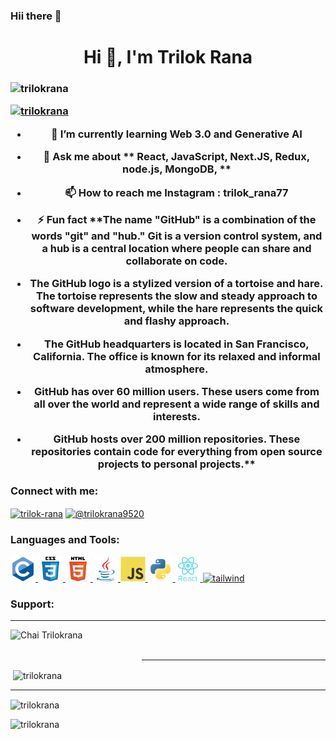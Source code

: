 ### Hii there 👋

<h1 align="center">Hi 👋, I'm Trilok Rana</h1>
<h3 align="center"Experienced Software Developer with expertise in React, Next.Js, HTML5, CSS3, JavaScript, Typescript, Tailwind CSS, PHP, Laravel, MYSQL, Redux, Material UI, Shadcn UI, Bootstrap, Hyper UI, CHAKRA UI </h3>

<p align="left"> <img src="https://komarev.com/ghpvc/?username=trilokrana&label=Profile%20views&color=0e75b6&style=flat" alt="trilokrana" /> </p>

<p align="left"> <a href="https://github.com/ryo-ma/github-profile-trophy"><img src="https://github-profile-trophy.vercel.app/?username=trilokrana" alt="trilokrana" /></a> </p>

- 🌱 I’m currently learning **Web 3.0 and Generative AI**

- 💬 Ask me about ** React, JavaScript,  Next.JS, Redux, node.js, MongoDB, **

- 📫 How to reach me **Instagram : trilok_rana77**

- ⚡ Fun fact **The name "GitHub" is a combination of the words "git" and "hub." Git is a version control system, and a hub is a central location where people can share and collaborate on code.
- The GitHub logo is a stylized version of a tortoise and hare. The tortoise represents the slow and steady approach to software development, while the hare represents the quick and flashy approach.
- The GitHub headquarters is located in San Francisco, California. The office is known for its relaxed and informal atmosphere.
- GitHub has over 60 million users. These users come from all over the world and represent a wide range of skills and interests.
- GitHub hosts over 200 million repositories. These repositories contain code for everything from open source projects to personal projects.**

<h3 align="left">Connect with me:</h3>
<p align="left">
<a href="https://linkedin.com/in/trilok-rana" target="blank"><img align="center" src="https://raw.githubusercontent.com/rahuldkjain/github-profile-readme-generator/master/src/images/icons/Social/linked-in-alt.svg" alt="trilok-rana" height="30" width="40" /></a>
<a href="https://www.hackerrank.com/@trilokrana9520" target="blank"><img align="center" src="https://raw.githubusercontent.com/rahuldkjain/github-profile-readme-generator/master/src/images/icons/Social/hackerrank.svg" alt="@trilokrana9520" height="30" width="40" /></a>
</p>

<h3 align="left">Languages and Tools:</h3>
<p align="left"> <a href="https://www.cprogramming.com/" target="_blank" rel="noreferrer"> <img src="https://raw.githubusercontent.com/devicons/devicon/master/icons/c/c-original.svg" alt="c" width="40" height="40"/> </a> <a href="https://www.w3schools.com/css/" target="_blank" rel="noreferrer"> <img src="https://raw.githubusercontent.com/devicons/devicon/master/icons/css3/css3-original-wordmark.svg" alt="css3" width="40" height="40"/> </a> <a href="https://www.w3.org/html/" target="_blank" rel="noreferrer"> <img src="https://raw.githubusercontent.com/devicons/devicon/master/icons/html5/html5-original-wordmark.svg" alt="html5" width="40" height="40"/> </a> <a href="https://www.java.com" target="_blank" rel="noreferrer"> <img src="https://raw.githubusercontent.com/devicons/devicon/master/icons/java/java-original.svg" alt="java" width="40" height="40"/> </a> <a href="https://developer.mozilla.org/en-US/docs/Web/JavaScript" target="_blank" rel="noreferrer"> <img src="https://raw.githubusercontent.com/devicons/devicon/master/icons/javascript/javascript-original.svg" alt="javascript" width="40" height="40"/> </a> <a href="https://www.python.org" target="_blank" rel="noreferrer"> <img src="https://raw.githubusercontent.com/devicons/devicon/master/icons/python/python-original.svg" alt="python" width="40" height="40"/> </a> <a href="https://reactjs.org/" target="_blank" rel="noreferrer"> <img src="https://raw.githubusercontent.com/devicons/devicon/master/icons/react/react-original-wordmark.svg" alt="react" width="40" height="40"/> </a> <a href="https://tailwindcss.com/" target="_blank" rel="noreferrer"> <img src="https://www.vectorlogo.zone/logos/tailwindcss/tailwindcss-icon.svg" alt="tailwind" width="40" height="40"/> </a> </p>

<h3 align="left">Support:</h3>
<hr>
<p><a href="https://www.buymeacoffee.com/Chai Trilokrana"> <img align="left" src="https://cdn.buymeacoffee.com/buttons/v2/default-yellow.png" height="50" width="210" alt="Chai Trilokrana" /></a></p><br><br>
<hr>
<p>&nbsp;<img align="center" src="https://github-readme-stats.vercel.app/api?username=trilokrana&show_icons=true&locale=en" alt="trilokrana" /></p>
<hr>
<p><img align="center" src="https://github-readme-streak-stats.herokuapp.com/?user=trilokrana&" alt="trilokrana" /></p>

<p><img align="left" src="https://github-readme-stats.vercel.app/api/top-langs?username=trilokrana&show_icons=true&locale=en&layout=compact" alt="trilokrana" /></p>
